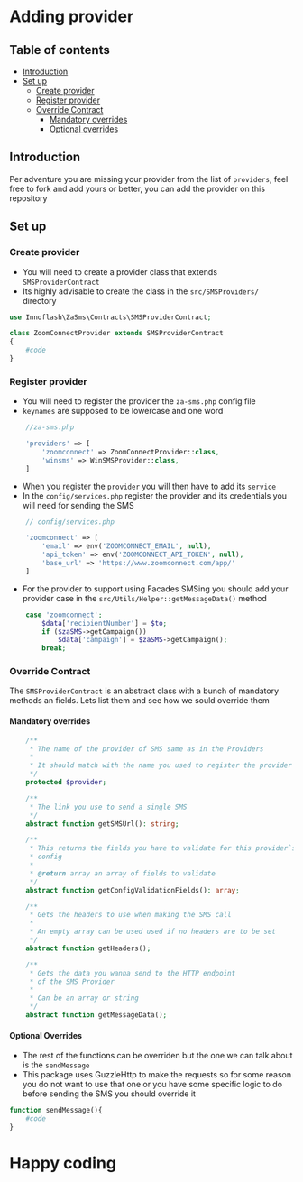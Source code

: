 # Adding provider
## Table of contents
* [Introduction](#introduction)
* [Set up](#set-up)
    * [Create provider](#create-provider)
    * [Register provider](#register-provider)
    * [Override Contract](#override-contract)
        * [Mandatory overrides](#mandatory-overrides)
        * [Optional overrides](#optional-overrides)

## Introduction
Per adventure you are missing your provider from the list of ```providers```, feel free to fork and add yours or better, you can add the provider on this repository

## Set up
### Create provider
* You will need to create a provider class that extends ```SMSProviderContract```
* Its highly advisable to create the class in the ```src/SMSProviders/``` directory

```php
use Innoflash\ZaSms\Contracts\SMSProviderContract;

class ZoomConnectProvider extends SMSProviderContract
{
    #code
}
```

### Register provider
* You will need to register the provider the ```za-sms.php``` config file
* ```keynames``` are supposed to be lowercase and one word

```php
    //za-sms.php

    'providers' => [
        'zoomconnect' => ZoomConnectProvider::class,
        'winsms' => WinSMSProvider::class,
    ]
```
* When you register the ```provider``` you will then have to add its ```service```
* In the ```config/services.php``` register the provider and its credentials you will need for sending the SMS

```php
    // config/services.php

    'zoomconnect' => [
        'email' => env('ZOOMCONNECT_EMAIL', null),
        'api_token' => env('ZOOMCONNECT_API_TOKEN', null),
        'base_url' => 'https://www.zoomconnect.com/app/'
    ]
```
* For the provider to support using Facades SMSing you should add your provider case in the ```src/Utils/Helper::getMessageData()``` method
```php
    case 'zoomconnect';
        $data['recipientNumber'] = $to;
        if ($zaSMS->getCampaign())
            $data['campaign'] = $zaSMS->getCampaign();
        break;
```

### Override Contract
The ```SMSProviderContract``` is an abstract class with a bunch of mandatory methods an fields. Lets list them and see how we sould override them

#### Mandatory overrides
```php
    /**
     * The name of the provider of SMS same as in the Providers
     * 
     * It should match with the name you used to register the provider
     */
    protected $provider;
```
```php
    /**
     * The link you use to send a single SMS
     */
    abstract function getSMSUrl(): string;
```
```php
    /**
     * This returns the fields you have to validate for this provider`s
     * config
     * 
     * @return array an array of fields to validate
     */
    abstract function getConfigValidationFields(): array;
```
```php
    /**
     * Gets the headers to use when making the SMS call
     * 
     * An empty array can be used used if no headers are to be set
     */
    abstract function getHeaders();
```
```php
    /**
     * Gets the data you wanna send to the HTTP endpoint 
     * of the SMS Provider
     * 
     * Can be an array or string
     */
    abstract function getMessageData();
```
#### Optional Overrides
* The rest of the functions can be overriden but the one we can talk about is the ```sendMessage```
* This package uses GuzzleHttp to make the requests so for some reason you do not want to use that one or you have some specific logic to do before sending the SMS you should override it
```php
function sendMessage(){
    #code
}
```
# Happy coding